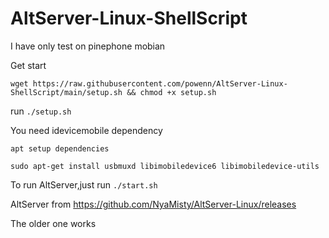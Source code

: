 # AltServer-Linux-ShellScript

I have only test on pinephone mobian

Get start
```
wget https://raw.githubusercontent.com/powenn/AltServer-Linux-ShellScript/main/setup.sh && chmod +x setup.sh
```
run `./setup.sh`

You need idevicemobile dependency

`apt setup dependencies`
```
sudo apt-get install usbmuxd libimobiledevice6 libimobiledevice-utils
```
To run AltServer,just run `./start.sh`


AltServer from https://github.com/NyaMisty/AltServer-Linux/releases

The older one works
